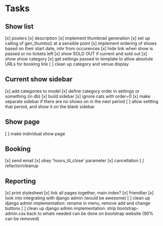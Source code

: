 # Tasks

## Show list
[x] posters
[x] description
[x] implement thumbnail generation
[x] set up calling of gen_thumbs() at a sensible point
[x] implement ordering of shows based on their start date, inhr from occurences
[x] hide link when show is passed or no tickets left
[x] show SOLD OUT if current and sold out
[x] show show category
[x] get settings passed to template to allow absolute URLs for booking link
[ ] clean up category and venue display

## Current show sidebar
[x] add categories to model
[x] define category order in settings or something (in db)
[x] build sidebar
[x] ignore cats with order=0
[x] make separate sidebar if there are no shows on in the next period
[ ] allow settting that period, and show it on the blank sidebar

## Show page
[ ] make individual show page

## Booking
[x] send email
[x] obey 'hours_til_close' parameter
[x] cancellation
[ ] refactor/cleanup

## Reporting
[x] print stylesheet
[x] link all pages together, main index?
[x] friendlier
[x] look into integrating with django admin (would be awesome)
[ ] clean up django admin implementation: rename in menu, remove add and change buttons
[ ] clean up django admin implementation: strip bootstrap-admin.css back to whats needed
	can be done on bootstrap website (90% can be removed)

